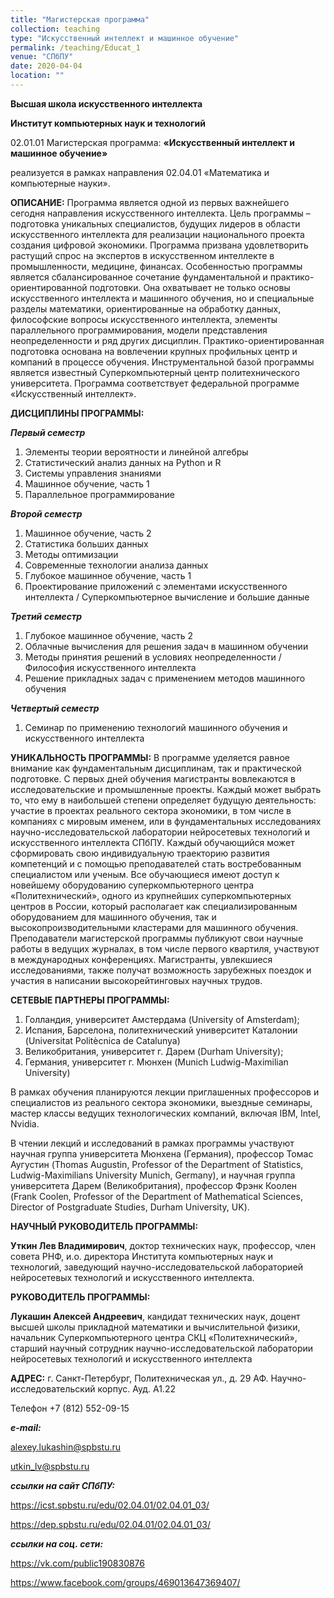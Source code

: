 ```yaml
---
title: "Магистерская программа"
collection: teaching
type: "Искусственный интеллект и машинное обучение"
permalink: /teaching/Educat_1
venue: "СПбПУ"
date: 2020-04-04
location: ""
---
```


**Высшая школа искусственного интеллекта**

**Институт компьютерных наук и технологий**

02.01.01 Магистерская программа:
**«Искусственный интеллект и машинное обучение»** 

реализуется в рамках направления 02.04.01 «Математика и компьютерные науки».

**ОПИСАНИЕ:** 
Программа является одной из первых важнейшего сегодня направления искусственного интеллекта. Цель программы – подготовка уникальных специалистов, будущих лидеров в области искусственного интеллекта для реализации национального проекта создания цифровой экономики. Программа призвана удовлетворить растущий спрос на экспертов в искусственном интеллекте в промышленности, медицине, финансах. Особенностью программы является сбалансированное сочетание фундаментальной и практико-ориентированной подготовки. Она охватывает не только основы искусственного интеллекта и машинного обучения, но и специальные разделы математики, ориентированные на обработку данных, философские вопросы искусственного интеллекта, элементы параллельного программирования, модели представления неопределенности и ряд других дисциплин. Практико-ориентированная подготовка основана на вовлечении крупных профильных центр и компаний в процессе обучения. Инструментальной базой программы является известный Суперкомпьютерный центр политехнического университета.
Программа соответствует федеральной программе «Искусственный интеллект».

**ДИСЦИПЛИНЫ ПРОГРАММЫ:** 

***Первый семестр***
1.	Элементы теории вероятности и линейной алгебры
2.	Статистический анализ данных на Python и R
3.	Системы управления знаниями
4.	Машинное обучение, часть 1
5.	Параллельное программирование

***Второй семестр***
1.	Машинное обучение, часть 2
2.	Статистика больших данных
3.	Методы оптимизации
4.	Современные технологии анализа данных
5.	Глубокое машинное обучение, часть 1
6.	Проектирование приложений с элементами искусственного интеллекта / Суперкомпьютерное вычисление и большие данные

***Третий семестр***
1.	Глубокое машинное обучение, часть 2
2.	Облачные вычисления для решения задач в машинном обучении
3.	Методы принятия решений в условиях неопределенности / Философия искусственного интеллекта
4.	Решение прикладных задач с применением методов машинного обучения

***Четвертый семестр***
1.	Семинар по применению технологий машинного обучения и искусственного интеллекта

**УНИКАЛЬНОСТЬ ПРОГРАММЫ:**
В программе уделяется равное внимание как фундаментальным дисциплинам, так и практической подготовке. С первых дней обучения магистранты вовлекаются в исследовательские и промышленные проекты. Каждый может выбрать то, что ему в наибольшей степени определяет будущую деятельность: участие в проектах реального сектора экономики, в том числе в компаниях с мировым именем, или в фундаментальных исследованиях научно-исследовательской лаборатории нейросетевых технологий и искусственного интеллекта СПбПУ. Каждый обучающийся может сформировать свою индивидуальную траекторию развития компетенций и с помощью преподавателей стать востребованным специалистом или ученым. 
Все обучающиеся имеют доступ к новейшему оборудованию суперкомпьютерного центра «Политехнический», одного из крупнейших суперкомпьютерных центров в России, который располагает как специализированным оборудованием для машинного обучения, так и высокопроизводительными кластерами для машинного обучения.
Преподаватели магистерской программы публикуют свои научные работы в ведущих журналах, в том числе первого квартиля, участвуют в международных конференциях. Магистранты, увлекшиеся исследованиями, также получат возможность зарубежных поездок и участия в написании высокорейтинговых научных трудов.

**СЕТЕВЫЕ ПАРТНЕРЫ ПРОГРАММЫ:**
1.	Голландия, университет Амстердама (University of Amsterdam);
2.	Испания, Барселона, политехнический университет Каталонии (Universitat Politècnica de Catalunya)
3.	Великобритания, университет г. Дарем (Durham University);
4.	Германия, университет г. Мюнхен (Munich Ludwig-Maximilian University)

В рамках обучения планируются лекции приглашенных профессоров и специалистов из реального сектора экономики, выездные семинары, мастер классы ведущих технологических компаний, включая IBM, Intel, Nvidia. 

В чтении лекций и исследований в рамках программы участвуют научная группа университета Мюнхена (Германия), профессор Томас Аугустин (Thomas Augustin, Professor of the Department of Statistics, Ludwig-Maximilians University Munich, Germany), и научная группа университета Дарем (Великобритания), профессор Фрэнк Коолен (Frank Coolen, Professor of the Department of Mathematical Sciences, Director of Postgraduate Studies, Durham University, UK).

**НАУЧНЫЙ РУКОВОДИТЕЛЬ ПРОГРАММЫ:**

**Уткин Лев Владимирович**, доктор технических наук, профессор, член совета РНФ, и.о. директора Института компьютерных наук и технологий, заведующий научно-исследовательской лабораторией нейросетевых технологий и искусственного интеллекта.

**РУКОВОДИТЕЛЬ ПРОГРАММЫ:**

**Лукашин Алексей Андреевич**, кандидат технических наук, доцент высшей школы прикладной математики и вычислительной физики, начальник Суперкомпьютерного центра СКЦ «Политехнический», старший научный сотрудник научно-исследовательской лаборатории нейросетевых технологий и искусственного интеллекта
 
**АДРЕС:** г. Санкт-Петербург, Политехническая ул., д. 29 АФ. Научно-исследовательский корпус. Ауд.  А1.22

Телефон +7 (812) 552-09-15

***e-mail:*** 

alexey.lukashin@spbstu.ru

utkin_lv@spbstu.ru 

***ссылки на сайт СПбПУ:*** 

<https://icst.spbstu.ru/edu/02.04.01/02.04.01_03/>

<https://dep.spbstu.ru/edu/02.04.01/02.04.01_03/>

***ссылки на соц. сети:*** 

<https://vk.com/public190830876>

<https://www.facebook.com/groups/469013647369407/>

